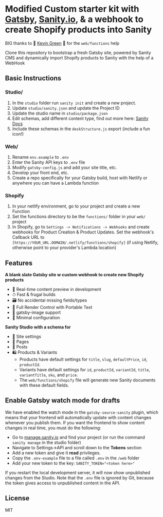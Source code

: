 # Modified Custom starter kit with [Gatsby](https://www.gatsbyjs.org/), [Sanity.io](https://www.sanity.io), & a webhook to create Shopify products into Sanity

BIG thanks to 🍝  [Kevin Green](https://github.com/iamkevingreen) 🍝 for the `web/functions` help

Clone this repository to bootstrap a fresh Gatsby site, powered by Sanity CMS and dynamically import Shopify products to Sanity with the help of a WebHook

## Basic Instructions

### Studio/
1. In the `studio` folder run `sanity init` and create a new project.
2. Update `studio/sanity.json` and update the Project ID
3. Update the studio name in `studio/package.json`
3. Edit schemas, add different content type, find out more here: [Sanity Docs](https://www.sanity.io/docs/sanity-studio)
4. Include these schemas in the `deskStructure.js` export (include a fun icon!)

### Web/
1. Rename `env.example` to `.env`
2. Enter the Sanity API keys to `.env` file
3. Modify `gatsby-config.js` and add your site title, etc.
3. Develop your front end, etc.
4. Create a repo specifically for your Gatsby build, host with Netlify or anywhere you can have a Lambda function

### Shopify 

1. In your netlify environment, go to your project and create a new Function
2. Set the functions directory to be the `functions/` folder in your `web/` project
3. In Shopify, go to `Settings -> Notifications -> Webhooks` and create webhooks for Product Creation & Product Updates. Set the webhook's Callback URL to `[https://YOUR_URL.DOMAIN/.netlify/functions/shopify]` (if using Netlify, otherwise point to your provider's Lambda location)

## Features

**A blank slate Gatsby site w custom webhook to create new Shopify products**
  * 📡 Real-time content preview in development
  * ⏱ Fast & frugal builds
  * 🗃 No accidental missing fields/types
  * 🧰 Full Render Control with Portable Text
  * 📸 gatsby-image support
  * 🔧 Minimal configuration

**Sanity Studio with a schema for**
  * 🏢 Site settings
  * 📃 Pages
  * 📰 Posts
  * 🛍 Products & Variants
    * Products have default settings for `title`, `slug`, `defaultPrice`, `id`, `productId`.
    * Variants have default settings for `id`, `productId`, `variantId`, `title`, `variantTitle`, `sku`, and `price`.
    * The `web/functions/shopify` file will generate new Sanity documents with these default fields.


## Enable Gatsby watch mode for drafts

We have enabled the watch mode in the `gatsby-source-sanity` plugin, which means that your frontend will automatically update with content changes whenever you publish them. If you want the frontend to show content changes in real time, you must do the following:

* Go to [manage.sanity.io](https://manage.sanity.io) and find your project (or run the command `sanity manage` in the studio folder)
* Navigate to Settings->API and scroll down to the **Tokens** section
* Add a new token and give it **read** privileges.
* Copy the `.env-example` file to a file called `.env` in the `/web` folder
* Add your new token to the key: `SANITY_TOKEN="<token here>"`

If you restart the local development server, it will now show unpublished changes from the Studio. Note that the `.env` file is ignored by Git, because the token gives access to unpublished content in the API.

## License

MIT
